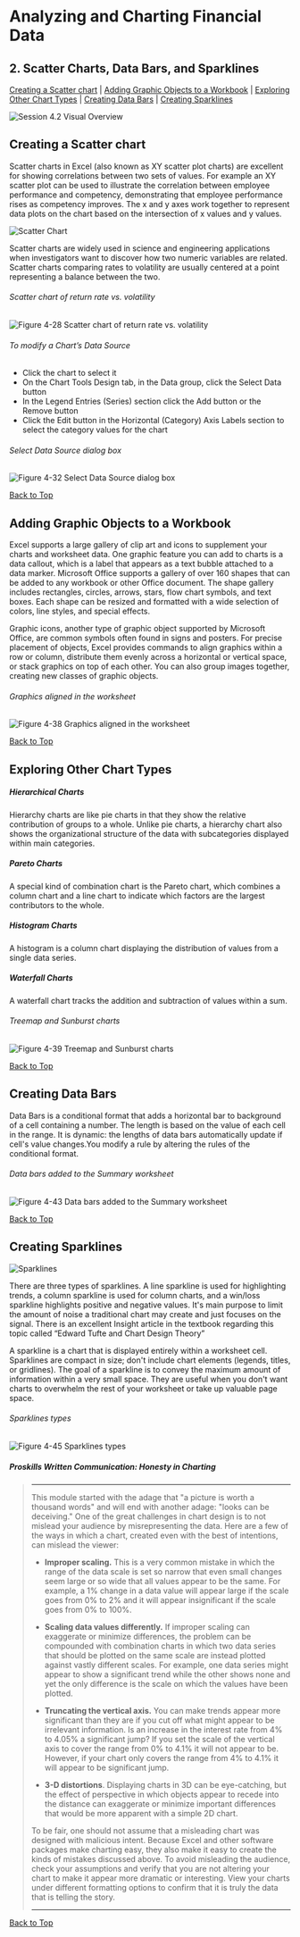 [](#top)
# Analyzing and Charting Financial Data
## 2. Scatter Charts, Data Bars, and Sparklines
[Creating a Scatter chart](#creating-a-scatter-chart) | [Adding Graphic Objects to a Workbook](#adding-graphic-objects-to-a-workbook) | [Exploring Other Chart Types](#exploring-other-chart-types) | [Creating Data Bars](#creating-data-bars) | [Creating Sparklines](#creating-sparklines)

![Session 4.2 Visual Overview](../images/modules/M04/Session%204-2.png)

## [](#creating-a-scatter-chart)Creating a Scatter chart
Scatter charts in Excel (also known as XY scatter plot charts) are excellent for showing correlations between two sets of values. For example an XY scatter plot can be used to illustrate the correlation between employee performance and competency, demonstrating that employee performance rises as competency improves. The x and y axes work together to represent data plots on the chart based on the intersection of x values and y values.

![Scatter Chart](../images/modules/M04/scatter.jpg)

Scatter charts are widely used in science and engineering applications when investigators want to discover how two numeric variables are related. Scatter charts comparing rates to volatility are usually centered at a point representing a balance between the two. 

###### Scatter chart of return rate vs. volatility
![Figure 4-28 Scatter chart of return rate vs. volatility](../images/modules/M04/Figure%204-28.png)

###### To modify a Chart’s Data Source

- Click the chart to select it
- On the Chart Tools Design tab, in the Data group, click the Select Data button
- In the Legend Entries (Series) section click the Add button or the Remove button
- Click the Edit button in the Horizontal (Category) Axis Labels section to select the category values for the chart

###### Select Data Source dialog box
![Figure 4-32 Select Data Source dialog box](../images/modules/M04/Figure%204-32.png)

[Back to Top](#top)

## [](#adding-graphic-objects-to-a-workbook)Adding Graphic Objects to a Workbook
Excel supports a large gallery of clip art and icons to supplement your charts and worksheet data. One graphic feature you can add to charts is a data callout, which is a label that appears as a text bubble attached to a data marker. Microsoft Office supports a gallery of over 160 shapes that can be added to any workbook or other Office document. The shape gallery includes rectangles, circles, arrows, stars, flow chart symbols, and text boxes. Each shape can be resized and formatted with a wide selection of colors, line styles, and special effects.

Graphic icons, another type of graphic object supported by Microsoft Office, are common symbols often found in signs and posters. For precise placement of objects, Excel provides commands to align graphics within a row or column, distribute them evenly across a horizontal or vertical space, or stack graphics on top of each other. You can also group images together, creating new classes of graphic objects.

###### Graphics aligned in the worksheet
![Figure 4-38 Graphics aligned in the worksheet](../images/modules/M04/Figure%204-38.png)

[Back to Top](#top)

## [](#exploring-other-chart-types)Exploring Other Chart Types

##### Hierarchical Charts
Hierarchy charts are like pie charts in that they show the relative contribution of groups to a whole. Unlike pie charts, a hierarchy chart also shows the organizational structure of the data with subcategories displayed within main categories.  

##### Pareto Charts
A special kind of combination chart is the Pareto chart, which combines a column chart and a line chart to indicate which factors are the largest contributors to the whole.

##### Histogram Charts
A histogram is a column chart displaying the distribution of values from a single data series.

##### Waterfall Charts
A waterfall chart tracks the addition and subtraction of values within a sum.

###### Treemap and Sunburst charts
![Figure 4-39 Treemap and Sunburst charts](../images/modules/M04/Figure%204-39.png)

[Back to Top](#top)

## [](#creating-data-bars)Creating Data Bars
Data Bars is a conditional format that adds a horizontal bar to background of a cell containing a number. The length is based on the value of each cell in the range. It is dynamic: the lengths of data bars automatically update if cell's value changes.You modify a rule by altering the rules of the conditional format.

###### Data bars added to the Summary worksheet
![Figure 4-43 Data bars added to the Summary worksheet](../images/modules/M04/Figure%204-43.png)

[Back to Top](#top)

## [](#creating-sparklines)Creating Sparklines
![Sparklines](https://farm5.static.flickr.com/4033/4613105285_afacb4f421.jpg)

There are three types of sparklines. A line sparkline is used for highlighting trends, a column sparkline is used for column charts, and a win/loss sparkline highlights positive and negative values. It's main purpose to limit the amount of noise a traditional chart may create and just focuses on the signal. There is an excellent Insight article in the textbook regarding this topic called “Edward Tufte and Chart Design Theory”

A sparkline is a chart that is displayed entirely within a worksheet cell. Sparklines are compact in size; don't include chart elements (legends, titles, or gridlines). The goal of a sparkline is to convey the maximum amount of information within a very small space. They are useful when you don't want charts to overwhelm the rest of your worksheet or take up valuable page space. 

###### Sparklines types
![Figure 4-45 Sparklines types](../images/modules/M04/Figure%204-45.png)

##### Proskills _Written Communication: Honesty in Charting_
> <hr>This module started with the adage that "a picture is worth a thousand words" and will end with another adage: "looks can be deceiving." One of the great challenges in chart design is to not mislead your audience by misrepresenting the data. Here are a few of the ways in which a chart, created even with the best of intentions, can mislead the viewer:
> 
> *   **Improper scaling.** This is a very common mistake in which the range of the data scale is set so narrow that even small changes seem large or so wide that all values appear to be the same. For example, a 1% change in a data value will appear large if the scale goes from 0% to 2% and it will appear insignificant if the scale goes from 0% to 100%.
> 
> *   **Scaling data values differently.** If improper scaling can exaggerate or minimize differences, the problem can be compounded with combination charts in which two data series that should be plotted on the same scale are instead plotted against vastly different scales. For example, one data series might appear to show a significant trend while the other shows none and yet the only difference is the scale on which the values have been plotted.
> 
> *   **Truncating the vertical axis.** You can make trends appear more significant than they are if you cut off what might appear to be irrelevant information. Is an increase in the interest rate from 4% to 4.05% a significant jump? If you set the scale of the vertical axis to cover the range from 0% to 4.1% it will not appear to be. However, if your chart only covers the range from 4% to 4.1% it will appear to be significant jump.
> 
> *   **3-D distortions**. Displaying charts in 3D can be eye-catching, but the effect of perspective in which objects appear to recede into the distance can exaggerate or minimize important differences that would be more apparent with a simple 2D chart. 
> 
> To be fair, one should not assume that a misleading chart was designed with malicious intent. Because Excel and other software packages make charting easy, they also make it easy to create the kinds of mistakes discussed above. To avoid misleading the audience, check your assumptions and verify that you are not altering your chart to make it appear more dramatic or interesting. View your charts under different formatting options to confirm that it is truly the data that is telling the story.
>
><hr>

[Back to Top](#top)

